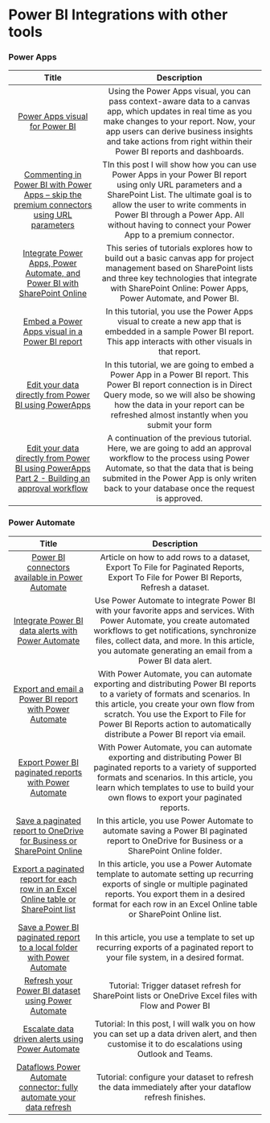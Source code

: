 # Power BI Integrations with other tools

### Power Apps
| Title | Description | 
|:--------------:|:------:|
|[Power Apps visual for Power BI](https://docs.microsoft.com/en-us/powerapps/maker/canvas-apps/powerapps-custom-visual)|Using the Power Apps visual, you can pass context-aware data to a canvas app, which updates in real time as you make changes to your report. Now, your app users can derive business insights and take actions from right within their Power BI reports and dashboards.|
|[Commenting in Power BI with Power Apps – skip the premium connectors using URL parameters](https://www.datapears.com/post/commenting-in-power-bi-with-power-apps-skip-the-premium-connectors-using-url-parameters)| TIn this post I will show how you can use Power Apps in your Power BI report using only URL parameters and a SharePoint List.  The ultimate goal is to allow the user to write comments in Power BI through a Power App. All without having to connect your Power App to a premium connector. |
|[Integrate Power Apps, Power Automate, and Power BI with SharePoint Online](https://docs.microsoft.com/en-us/powerapps/maker/canvas-apps/sharepoint-scenario-intro)| This series of tutorials explores how to build out a basic canvas app for project management based on SharePoint lists and three key technologies that integrate with SharePoint Online: Power Apps, Power Automate, and Power BI. |
|[Embed a Power Apps visual in a Power BI report](https://docs.microsoft.com/en-us/power-bi/visuals/power-bi-visualization-powerapp)| In this tutorial, you use the Power Apps visual to create a new app that is embedded in a sample Power BI report. This app interacts with other visuals in that report. |
|[Edit your data directly from Power BI using PowerApps](https://www.datapears.com/post/edit-your-data-directly-from-power-bi-using-powerapps)| In this tutorial, we are going to embed a Power App in a Power BI report. This Power BI report connection is in Direct Query mode, so we will also be showing how the data in your report can be refreshed almost instantly when you submit your form |
|[Edit your data directly from Power BI using PowerApps Part 2 - Building an approval workflow](https://www.datapears.com/post/edit-your-data-directly-from-power-bi-using-powerapps-part-2-building-an-approval-workflow)| A continuation of the previous tutorial. Here, we are going to add an approval workflow to the process using Power Automate, so that the data that is being submited in the Power App is only writen back to your database once the request is approved. |

### Power Automate
| Title| Description | 
|:------:|:------:|
|[Power BI connectors available in Power Automate](https://docs.microsoft.com/en-us/connectors/powerbi/#export-to-file-for-power-bi-reports)| Article on how to add rows to a dataset, Export To File for Paginated Reports, Export To File for Power BI Reports, Refresh a dataset. |
|[Integrate Power BI data alerts with Power Automate](https://docs.microsoft.com/en-us/power-bi/collaborate-share/service-flow-integration)| Use Power Automate to integrate Power BI with your favorite apps and services. With Power Automate, you create automated workflows to get notifications, synchronize files, collect data, and more. In this article, you automate generating an email from a Power BI data alert. |
|[Export and email a Power BI report with Power Automate](https://docs.microsoft.com/en-us/power-bi/collaborate-share/service-automate-power-bi-report-export)| With Power Automate, you can automate exporting and distributing Power BI reports to a variety of formats and scenarios. In this article, you create your own flow from scratch. You use the Export to File for Power BI Reports action to automatically distribute a Power BI report via email. |
|[Export Power BI paginated reports with Power Automate](https://docs.microsoft.com/en-us/power-bi/collaborate-share/service-automate-paginated-integration)| With Power Automate, you can automate exporting and distributing Power BI paginated reports to a variety of supported formats and scenarios. In this article, you learn which templates to use to build your own flows to export your paginated reports. |
|[Save a paginated report to OneDrive for Business or SharePoint Online](https://docs.microsoft.com/en-us/power-bi/collaborate-share/service-automate-paginated-onedrive-sharepoint)| In this article, you use Power Automate to automate saving a Power BI paginated report to OneDrive for Business or a SharePoint Online folder. |
|[Export a paginated report for each row in an Excel Online table or SharePoint list](https://docs.microsoft.com/en-us/power-bi/collaborate-share/service-automate-paginated-excel-sharepoint-list)| In this article, you use a Power Automate template to automate setting up recurring exports of single or multiple paginated reports. You export them in a desired format for each row in an Excel Online table or SharePoint Online list. |
|[Save a Power BI paginated report to a local folder with Power Automate](https://docs.microsoft.com/en-us/power-bi/collaborate-share/service-automate-paginated-local-file)| In this article, you use a template to set up recurring exports of a paginated report to your file system, in a desired format.|
|[Refresh your Power BI dataset using Power Automate](https://powerbi.microsoft.com/en-us/blog/refresh-your-power-bi-dataset-using-microsoft-flow/)| Tutorial: Trigger dataset refresh for SharePoint lists or OneDrive Excel files with Flow and Power BI|
|[Escalate data driven alerts using Power Automate](https://www.datapears.com/post/escalate-data-driven-alerts-in-power-bi-using-power-automate)| Tutorial: In this post, I will walk you on how you can set up a data driven alert, and then customise it to do escalations using Outlook and Teams.|
|[Dataflows Power Automate connector: fully automate your data refresh](https://www.datapears.com/post/dataflows-power-automate-connector-fully-automate-your-data-refresh)| Tutorial: configure your dataset to refresh the data immediately after your dataflow refresh finishes. |
